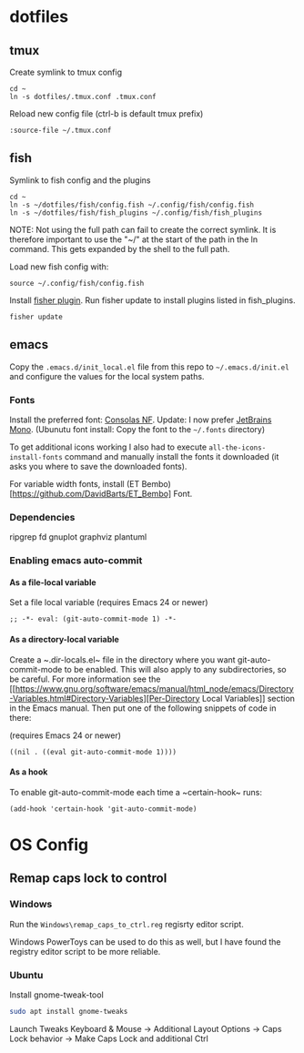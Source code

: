 # dotfiles

## tmux
Create symlink to tmux config
```
cd ~
ln -s dotfiles/.tmux.conf .tmux.conf
```
Reload new config file (ctrl-b is default tmux prefix)
```
:source-file ~/.tmux.conf
```

## fish
Symlink to fish config and the plugins
```
cd ~
ln -s ~/dotfiles/fish/config.fish ~/.config/fish/config.fish
ln -s ~/dotfiles/fish/fish_plugins ~/.config/fish/fish_plugins
```
NOTE: Not using the full path can fail to create the correct symlink. It is therefore important to use the "~/" at the start of the path in the ln command. This gets expanded by the shell to the full path.

Load new fish config with:
```
source ~/.config/fish/config.fish
```

Install [fisher plugin](https://github.com/jorgebucaran/fisher). Run fisher update to install plugins listed in fish_plugins.
```
fisher update
```

## emacs

Copy the `.emacs.d/init_local.el` file from this repo to `~/.emacs.d/init.el` and configure the values for the local system paths.

### Fonts
Install the preferred font: [Consolas NF](https://github.com/whitecolor/my-nerd-fonts/tree/master/Consolas%20NF). 
Update: I now prefer [JetBrains Mono](https://www.jetbrains.com/lp/mono/). 
(Ubunutu font install: Copy the font to the `~/.fonts` directory)

To get additional icons working I also had to execute `all-the-icons-install-fonts` command and manually install the fonts it downloaded (it asks you where to save the downloaded fonts).

For variable width fonts, install (ET Bembo)[https://github.com/DavidBarts/ET_Bembo] Font.

### Dependencies
ripgrep
fd
gnuplot
graphviz
plantuml

### Enabling emacs auto-commit

#### As a file-local variable

Set a file local variable (requires Emacs 24 or newer)
```
;; -*- eval: (git-auto-commit-mode 1) -*-
```

#### As a directory-local variable

Create a ~.dir-locals.el~ file in the directory where you want
git-auto-commit-mode to be enabled. This will also apply to any
subdirectories, so be careful. For more information see the [[https://www.gnu.org/software/emacs/manual/html_node/emacs/Directory-Variables.html#Directory-Variables][Per-Directory
Local Variables]] section in the Emacs manual. Then put one of the following
snippets of code in there:

(requires Emacs 24 or newer)
```
((nil . ((eval git-auto-commit-mode 1))))
```


#### As a hook

To enable git-auto-commit-mode each time a ~certain-hook~ runs:
```
(add-hook 'certain-hook 'git-auto-commit-mode)
```


# OS Config
## Remap caps lock to control
### Windows
Run the `Windows\remap_caps_to_ctrl.reg` regisrty editor script.

Windows PowerToys can be used to do this as well, but I have found the registry editor script to be more reliable.

### Ubuntu
Install gnome-tweak-tool
``` bash
sudo apt install gnome-tweaks
```
Launch Tweaks
Keyboard & Mouse -> Additional Layout Options -> Caps Lock behavior -> Make Caps Lock and additional Ctrl

